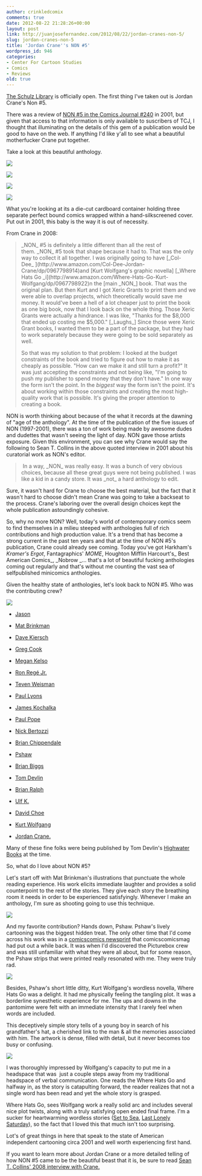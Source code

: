 ```yaml
---
author: crinkledcomix
comments: true
date: 2012-08-22 21:28:26+00:00
layout: post
link: http://juanjosefernandez.com/2012/08/22/jordan-cranes-non-5/
slug: jordan-cranes-non-5
title: 'Jordan Crane''s NON #5'
wordpress_id: 946
categories:
- Center For Cartoon Studies
- Comics
- Reviews
old: true
---
```


[The Schulz Library](http://www.cartoonstudies.org/index.php/schulz-library/) is officially open. The first thing I've taken out is Jordan Crane's Non #5.

There was a review of [NON #5 in the Comics Journal #240](http://www.tcj.com/the-comics-journal-no-240-november-2001/) in 2001, but given that access to that information is only available to suscribers of TCJ, I thought that illuminating on the details of this gem of a publication would be good to have on the web. If anything I'd like y'all to see what a beautiful motherfucker Crane put together.

Take a look at this beautiful anthology.

[![](http://fernandezjuanjose.files.wordpress.com/2012/08/2012-08-20-05-06-53-1.jpg)](http://fernandezjuanjose.files.wordpress.com/2012/08/2012-08-20-05-06-53-1.jpg)

[![](http://fernandezjuanjose.files.wordpress.com/2012/08/2012-08-20-05-07-18.jpg)](http://fernandezjuanjose.files.wordpress.com/2012/08/2012-08-20-05-07-18.jpg)

[![](http://fernandezjuanjose.files.wordpress.com/2012/08/2012-08-20-05-07-48.jpg)](http://fernandezjuanjose.files.wordpress.com/2012/08/2012-08-20-05-07-48.jpg)

[![](http://fernandezjuanjose.files.wordpress.com/2012/08/2012-08-20-05-09-14.jpg)](http://fernandezjuanjose.files.wordpress.com/2012/08/2012-08-20-05-09-14.jpg)

What you're looking at its a die-cut cardboard container holding three separate perfect bound comics wrapped within a hand-silkscreened cover. Put out in 2001, this baby is the way it is out of necessity.

From Crane in 2008:


<blockquote>_NON_ #5 is definitely a little different than all the rest of them. _NON_ #5 took that shape because it had to. That was the only way to collect it all together. I was originally going to have [_Col-Dee_ ](http://www.amazon.com/Col-Dee-Jordan-Crane/dp/0967798914)and [Kurt Wolfgang's graphic novella] [_Where Hats Go _i](http://www.amazon.com/Where-Hats-Go-Kurt-Wolfgang/dp/0967798922)n the [main _NON_] book. That was the original plan. But then Kurt and I got Xeric Grants to print them and we were able to overlap projects, which theoretically would save me money. It would've been a hell of a lot cheaper just to print the book as one big book, now that I look back on the whole thing. Those Xeric Grants were actually a hindrance. I was like, "Thanks for the $8,000 that ended up costing me $5,000." [_Laughs_] Since those were Xeric Grant books, I wanted them to be a part of the package, but they had to work separately because they were going to be sold separately as well.

So that was my solution to that problem: I looked at the budget constraints of the book and tried to figure out how to make it as cheaply as possible. "How can we make it and still turn a profit?" It was just accepting the constraints and not being like, "I'm going to push my publisher to spend money that they don't have." In one way the form isn't the point. In the _biggest_ way the form isn't the point. It's about working within those constraints and creating the most high-quality work that is possible. It's giving the proper attention to creating a book.</blockquote>


NON is worth thinking about because of the what it records at the dawning of "age of the anthology". At the time of the publication of the five issues of NON (1997-2001), there was a ton of work being made by awesome dudes and dudettes that wasn't seeing the light of day. NON gave those artists exposure. Given this environment, you can see why Crane would say the following to Sean T. Collins in the above quoted interview in 2001 about his curatorial work as NON's editor.


<blockquote> In a way, _NON_ was really easy. It was a bunch of very obvious choices, because all these great guys were not being published. I was like a kid in a candy store. It was _not_ a hard anthology to edit.</blockquote>


Sure, it wasn't hard for Crane to choose the best material, but the fact that it wasn't hard to choose didn't mean Crane was going to take a backseat to the process. Crane's laboring over the overall design choices kept the whole publication astoundingly cohesive.

So, why no more NON? Well, today's world of contemporary comics seem to find themselves in a milieu steeped with anthologies full of rich contributions and high production value. It's a trend that has become a strong current in the past ten years and that at the time of NON #5's publication, Crane could already see coming. Today you've got Harkham's _Kramer's Ergot_, Fantagraphics' _MOME_, Houghton Mifflin Harcourt's_ Best American Comics_, _Nobrow _... that's a lot of beautiful fucking anthologies coming out regularly and that's without me counting the vast sea of selfpublished minicomics anthologies.

Given the healthy state of anthologies, let's look back to NON #5. Who was the contributing crew?

[![](http://fernandezjuanjose.files.wordpress.com/2012/08/img_20120821_182905.jpg)](http://fernandezjuanjose.files.wordpress.com/2012/08/img_20120821_182905.jpg)



	
  * [Jason](http://en.wikipedia.org/wiki/Jason_(comics))

	
  * [Mat Brinkman](http://http://www.pictureboxinc.com/artists-authors/mat-brinkman)

	
  * [Dave Kiersch](http://www.davekcomics.com/)

	
  * [Greg Cook](http://www.gregcookland.com/index.html)

	
  * [Megan Kelso](http://http://www.girlhero.com/)

	
  * [Ron Regé Jr.](http://ronrege.blogspot.com/)

	
  * [Teven Weisman](http://ronrege.blogspot.com/)

	
  * [Paul Lyons](http://artinruins.com/interviews/lyons/)

	
  * [James Kochalka](http://americanelf.com/http://americanelf.com/)

	
  * [Paul Pope](http://pulphope.blogspot.com/)

	
  * [Nick Bertozzi](http://pulphope.blogspot.com/)

	
  * [Brian Chippendale](http://http://www.pictureboxinc.com/artists-authors/brian-chippendale)

	
  * [Pshaw](http://www.pshaw.net/)

	
  * [Brian Biggs](http://mrbiggs.com/)

	
  * [Tom Devlin](http://www.comicsreporter.com/index.php/cr_holiday_interview_15_tom_devlin/)

	
  * [Brian Ralph](http://www.bralph.com/)

	
  * [Ulf K.](http://www.lambiek.net/artists/k/keyenburg.htm)

	
  * [David Choe](http://comicbookdb.com/creator.php?ID=1726)

	
  * [Kurt Wolfgang](http://www.topshelfcomix.com/catalog/kurt-wolfgang)

	
  * [Jordan Crane.](http://whatthingsdo.com/authors/jordan-crane/)


Many of these fine folks were being published by Tom Devlin's [Highwater Books](http://en.wikipedia.org/wiki/Highwater_Books) at the time.


So, what do I love about NON #5?


Let's start off with Mat Brinkman's illustrations that punctuate the whole reading experience. His work elicits immediate laughter and provides a solid counterpoint to the rest of the stories. They give each story the breathing room it needs in order to be experienced satisfyingly. Whenever I make an anthology, I'm sure as shooting going to use this technique.

[![](http://fernandezjuanjose.files.wordpress.com/2012/08/img_20120821_182751.jpg)](http://fernandezjuanjose.files.wordpress.com/2012/08/img_20120821_182751.jpg)

And my favorite contribution? Hands down, Pshaw. Pshaw's lively cartooning was the biggest hidden treat. The only other time that I'd come across his work was in a [comicscomics newsprint](http://comicscomicsmag.com/2007/04/second-issue-now-available-for-download.html) that comicscomicsmag had put out a while back. It was when I'd discovered the Picturebox crew and was still unfamiliar with what they were all about, but for some reason, the Pshaw strips that were printed really resonated with me. They were truly rad.

[![](http://fernandezjuanjose.files.wordpress.com/2012/08/img_20120821_183350.jpg)](http://fernandezjuanjose.files.wordpress.com/2012/08/img_20120821_183350.jpg)

Besides, Pshaw's short little ditty, Kurt Wolfgang's wordless novella, Where Hats Go was a delight. It had me physically feeling the tangling plot. It was a borderline synesthetic experience for me. The ups and downs in the pantomime were felt with an immediate intensity that I rarely feel when words are included.

This deceptively simple story tells of a young boy in search of his grandfather's hat, a cherished link to the man & all the memories associated with him. The artwork is dense, filled with detail, but it never becomes too busy or confusing.

[![](http://fernandezjuanjose.files.wordpress.com/2012/08/img_20120821_182712.jpg)](http://fernandezjuanjose.files.wordpress.com/2012/08/img_20120821_182712.jpg)

I was thoroughly impressed by Wolfgang's capacity to put me in a headspace that was  just a couple steps away from my traditional headspace of verbal communication. One reads the Where Hats Go and halfway in, as the story is catapulting forward, the reader realizes that not a single word has been read and yet the whole story is grasped.

Where Hats Go, sees Wolfgang work a really solid arc and includes several nice plot twists, along with a truly satisfying open ended final frame. I'm a sucker for heartwarming wordless stories ([Set to Sea](http://www.drewweing.com/settosea/), [Last Lonely Saturday](http://whatthingsdo.com/comic/the-last-lonely-saturday/)), so the fact that I loved this that much isn't too surprising.

Lot's of great things in here that speak to the state of American independent cartooning circa 2001 and well worth experiencing first hand.

If you want to learn more about Jordan Crane or a more detailed telling of how NON #5 came to be the beautiful beast that it is, be sure to read [Sean T. Collins' 2008 interview with Crane.](http://www.alltooflat.com/about/personal/sean/2008/07/i_can_has_comix_jordan_crane.html)
